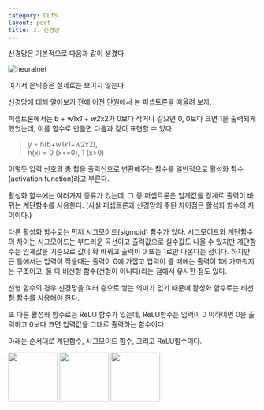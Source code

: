```yaml
---
category: DLfS
layout: post
title: 3. 신경망
---
```

신경망은 기본적으로 다음과 같이 생겼다.

![neuralnet](https://gityunjae.github.io/images/neuralnet.png)

여기서 은닉층은 실제로는 보이지 않는다.

신경망에 대해 알아보기 전에 이전 단원에서 본 퍼셉트론을 떠올려 보자.

퍼셉트론에서는 b + w1*x1 + w2*x2가 0보다 작거나 같으면 0, 0보다 크면 1을 출력되게 했었는데, 이를 함수로 만들면 다음과 같이 표현할 수 있다.

> y = h(b+w1*x1+w2*x2), <br>
> h(x) = 0 (x<=0), 1 (x>0)

이렇듯 입력 신호의 총 합을 출력신호로 변환해주는 함수를 일반적으로 활성화 함수(activation function)라고 부른다.

활성화 함수에는 여러가지 종류가 있는데, 그 중 퍼셉트론은 임계값을 경계로 출력이 바뀌는 계단함수를 사용한다. (사실 퍼셉트론과 신경망의 주된 차이점은 활성화 함수의 차이이다.)

다른 활성화 함수로는 먼저 시그모이드(sigmoid) 함수가 있다. 시그모이드와 계단함수의 차이는 시그모이드는 부드러운 곡선이고 출력값으로 실수값도 나올 수 있지만 계단함수는 임계값을 기준으로 값이 확 바뀌고 출력이 0 또는 1로만 나온다는 점이다. 하지만 큰 틀에서는 입력이 작을때는 출력이 0에 가깝고 입력이 클 때에는 출력이 1에 가까워지는 구조이고, 둘 다 비선형 함수(선형이 아니다)라는 점에서 유사한 점도 있다.

선형 함수의 경우 신경망을 여러 층으로 쌓는 의미가 없기 때문에 활성화 함수로는 비선형 함수를 사용해야 한다.

또 다른 활성화 함수로는 ReLU 함수가 있는데, ReLU함수는 입력이 0 이하이면 0을 출력하고 0보다 크면 입력값을 그대로 출력하는 함수이다.

아래는 순서대로 계단함수, 시그모이드 함수, 그리고 ReLU함수이다.
<div>
  <img width="100" src="https://gityunjae.github.io/images/step.png">
  <img width="100" src="https://gityunjae.github.io/images/sigmoid.png">
  <img width="100" src="https://gityunjae.github.io/images/ReLU.png">
</div>
